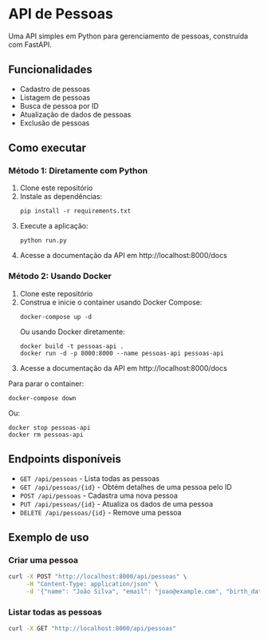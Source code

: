 # API de Pessoas

Uma API simples em Python para gerenciamento de pessoas, construída com FastAPI.

## Funcionalidades

- Cadastro de pessoas
- Listagem de pessoas
- Busca de pessoa por ID
- Atualização de dados de pessoas
- Exclusão de pessoas

## Como executar

### Método 1: Diretamente com Python

1. Clone este repositório
2. Instale as dependências:
   ```
   pip install -r requirements.txt
   ```
3. Execute a aplicação:
   ```
   python run.py
   ```
4. Acesse a documentação da API em http://localhost:8000/docs

### Método 2: Usando Docker

1. Clone este repositório
2. Construa e inicie o container usando Docker Compose:
   ```
   docker-compose up -d
   ```
   Ou usando Docker diretamente:
   ```
   docker build -t pessoas-api .
   docker run -d -p 8000:8000 --name pessoas-api pessoas-api
   ```
3. Acesse a documentação da API em http://localhost:8000/docs

Para parar o container:
```
docker-compose down
```
Ou:
```
docker stop pessoas-api
docker rm pessoas-api
```

## Endpoints disponíveis

- `GET /api/pessoas` - Lista todas as pessoas
- `GET /api/pessoas/{id}` - Obtém detalhes de uma pessoa pelo ID
- `POST /api/pessoas` - Cadastra uma nova pessoa
- `PUT /api/pessoas/{id}` - Atualiza os dados de uma pessoa
- `DELETE /api/pessoas/{id}` - Remove uma pessoa

## Exemplo de uso

### Criar uma pessoa
```bash
curl -X POST "http://localhost:8000/api/pessoas" \
     -H "Content-Type: application/json" \
     -d '{"name": "João Silva", "email": "joao@example.com", "birth_date": "1990-01-01", "phone": "(11) 98765-4321"}'
```

### Listar todas as pessoas
```bash
curl -X GET "http://localhost:8000/api/pessoas"
```